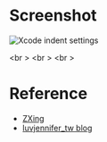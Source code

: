 
# Screenshot
![Xcode indent settings](https://github.com/rocooshiang/LearningAndroidRecord/blob/master/Net_Tutorial/CustomQRCodeReader/Screenshot/Image.png)

<br \>
<br \>
<br \>

# Reference
* [ZXing](https://github.com/zxing/zxing)
* [ luvjennifer_tw blog](http://luvjennifer-tw-blog.logdown.com/posts/2016/03/15/android-barcode-qrcode)


